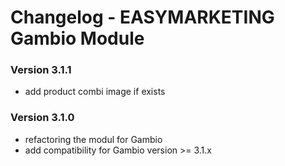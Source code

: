 # Changelog - EASYMARKETING Gambio Module

### Version 3.1.1
- add product combi image if exists

### Version 3.1.0

- refactoring the modul for Gambio
- add compatibility for Gambio version >= 3.1.x